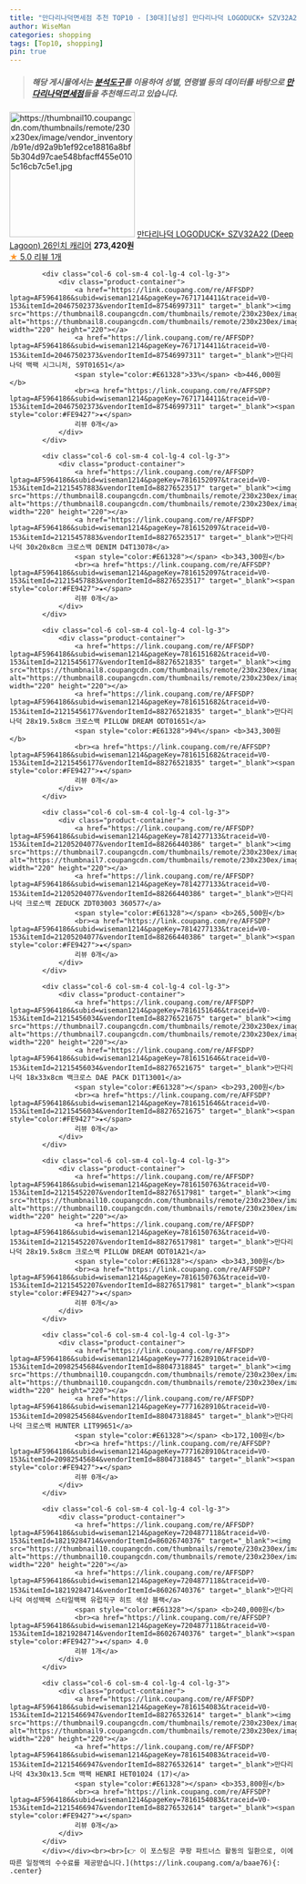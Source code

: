 ```yaml
---
title: "만다리나덕면세점 추천 TOP10 - [30대][남성] 만다리나덕 LOGODUCK+ SZV32A22 (Deep Lagoon) 26인치 캐리어"
author: WiseMan
categories: shopping
tags: [Top10, shopping]
pin: true
---
```


> ##### 해당 게시물에서는 [**분석도구**](https://itemscout.io/)를 이용하여 **성별**, **연령별** 등의 데이터를 바탕으로 [**만다리나덕면세점**](https://link.coupang.com/a/baae76)들을 추천해드리고 있습니다.
<div class="container"><div class="row">
            <div class="col-6 col-sm-4 col-lg-4 col-lg-3">
                <div class="product-container">
                    <a href="https://link.coupang.com/re/AFFSDP?lptag=AF5964186&subid=wiseman1214&pageKey=7707211748&traceid=V0-153&itemId=20650366306&vendorItemId=87756792559" target="_blank"><img src="https://thumbnail10.coupangcdn.com/thumbnails/remote/230x230ex/image/vendor_inventory/b91e/d92a9b1ef92ce18816a8bf5b304d97cae548bfacff455e0105c16cb7c5e1.jpg" alt="https://thumbnail10.coupangcdn.com/thumbnails/remote/230x230ex/image/vendor_inventory/b91e/d92a9b1ef92ce18816a8bf5b304d97cae548bfacff455e0105c16cb7c5e1.jpg" width="220" height="220"></a>
                    <a href="https://link.coupang.com/re/AFFSDP?lptag=AF5964186&subid=wiseman1214&pageKey=7707211748&traceid=V0-153&itemId=20650366306&vendorItemId=87756792559" target="_blank">만다리나덕 LOGODUCK+ SZV32A22 (Deep Lagoon) 26인치 캐리어</a>
                    <span style="color:#E61328"></span> <b>273,420원</b>
                    <br><a href="https://link.coupang.com/re/AFFSDP?lptag=AF5964186&subid=wiseman1214&pageKey=7707211748&traceid=V0-153&itemId=20650366306&vendorItemId=87756792559" target="_blank"><span style="color:#FE9427">★</span> 5.0
                    리뷰 1개</a>
                </div>
            </div>
            
            <div class="col-6 col-sm-4 col-lg-4 col-lg-3">
                <div class="product-container">
                    <a href="https://link.coupang.com/re/AFFSDP?lptag=AF5964186&subid=wiseman1214&pageKey=7671714411&traceid=V0-153&itemId=20467502373&vendorItemId=87546997311" target="_blank"><img src="https://thumbnail8.coupangcdn.com/thumbnails/remote/230x230ex/image/vendor_inventory/24d7/08d68059298dcb10837064f750ce7a108a5ad4ab229f1a82f51a05ed5e3c.png" alt="https://thumbnail8.coupangcdn.com/thumbnails/remote/230x230ex/image/vendor_inventory/24d7/08d68059298dcb10837064f750ce7a108a5ad4ab229f1a82f51a05ed5e3c.png" width="220" height="220"></a>
                    <a href="https://link.coupang.com/re/AFFSDP?lptag=AF5964186&subid=wiseman1214&pageKey=7671714411&traceid=V0-153&itemId=20467502373&vendorItemId=87546997311" target="_blank">만다리나덕 백팩 시그니처, S9T01651</a>
                    <span style="color:#E61328">33%</span> <b>446,000원</b>
                    <br><a href="https://link.coupang.com/re/AFFSDP?lptag=AF5964186&subid=wiseman1214&pageKey=7671714411&traceid=V0-153&itemId=20467502373&vendorItemId=87546997311" target="_blank"><span style="color:#FE9427">★</span> 
                    리뷰 0개</a>
                </div>
            </div>
            
            <div class="col-6 col-sm-4 col-lg-4 col-lg-3">
                <div class="product-container">
                    <a href="https://link.coupang.com/re/AFFSDP?lptag=AF5964186&subid=wiseman1214&pageKey=7816152097&traceid=V0-153&itemId=21215457883&vendorItemId=88276523517" target="_blank"><img src="https://thumbnail8.coupangcdn.com/thumbnails/remote/230x230ex/image/vendor_inventory/68bc/96a28f2c3ca0d83d3acd15588ed4435907f0650040cb9e4d7b2972d7fd9b.jpg" alt="https://thumbnail8.coupangcdn.com/thumbnails/remote/230x230ex/image/vendor_inventory/68bc/96a28f2c3ca0d83d3acd15588ed4435907f0650040cb9e4d7b2972d7fd9b.jpg" width="220" height="220"></a>
                    <a href="https://link.coupang.com/re/AFFSDP?lptag=AF5964186&subid=wiseman1214&pageKey=7816152097&traceid=V0-153&itemId=21215457883&vendorItemId=88276523517" target="_blank">만다리나덕 30x20x8cm 크로스백 DENIM D4T13078</a>
                    <span style="color:#E61328"></span> <b>343,300원</b>
                    <br><a href="https://link.coupang.com/re/AFFSDP?lptag=AF5964186&subid=wiseman1214&pageKey=7816152097&traceid=V0-153&itemId=21215457883&vendorItemId=88276523517" target="_blank"><span style="color:#FE9427">★</span> 
                    리뷰 0개</a>
                </div>
            </div>
            
            <div class="col-6 col-sm-4 col-lg-4 col-lg-3">
                <div class="product-container">
                    <a href="https://link.coupang.com/re/AFFSDP?lptag=AF5964186&subid=wiseman1214&pageKey=7816151682&traceid=V0-153&itemId=21215456177&vendorItemId=88276521835" target="_blank"><img src="https://thumbnail8.coupangcdn.com/thumbnails/remote/230x230ex/image/vendor_inventory/cff7/bd016902b9d915852915309af3a577d69e3409a5a7f148019899130e9a64.jpg" alt="https://thumbnail8.coupangcdn.com/thumbnails/remote/230x230ex/image/vendor_inventory/cff7/bd016902b9d915852915309af3a577d69e3409a5a7f148019899130e9a64.jpg" width="220" height="220"></a>
                    <a href="https://link.coupang.com/re/AFFSDP?lptag=AF5964186&subid=wiseman1214&pageKey=7816151682&traceid=V0-153&itemId=21215456177&vendorItemId=88276521835" target="_blank">만다리나덕 28x19.5x8cm 크로스백 PILLOW DREAM ODT01651</a>
                    <span style="color:#E61328">94%</span> <b>343,300원</b>
                    <br><a href="https://link.coupang.com/re/AFFSDP?lptag=AF5964186&subid=wiseman1214&pageKey=7816151682&traceid=V0-153&itemId=21215456177&vendorItemId=88276521835" target="_blank"><span style="color:#FE9427">★</span> 
                    리뷰 0개</a>
                </div>
            </div>
            
            <div class="col-6 col-sm-4 col-lg-4 col-lg-3">
                <div class="product-container">
                    <a href="https://link.coupang.com/re/AFFSDP?lptag=AF5964186&subid=wiseman1214&pageKey=7814277133&traceid=V0-153&itemId=21205204077&vendorItemId=88266440386" target="_blank"><img src="https://thumbnail7.coupangcdn.com/thumbnails/remote/230x230ex/image/vendor_inventory/71d1/70de98ef5aa93998bd7fc71297ca408dec2f0350eef371fa7d81fde520f3.jpg" alt="https://thumbnail7.coupangcdn.com/thumbnails/remote/230x230ex/image/vendor_inventory/71d1/70de98ef5aa93998bd7fc71297ca408dec2f0350eef371fa7d81fde520f3.jpg" width="220" height="220"></a>
                    <a href="https://link.coupang.com/re/AFFSDP?lptag=AF5964186&subid=wiseman1214&pageKey=7814277133&traceid=V0-153&itemId=21205204077&vendorItemId=88266440386" target="_blank">만다리나덕 크로스백 ZEDUCK ZDT03003 360577</a>
                    <span style="color:#E61328"></span> <b>265,500원</b>
                    <br><a href="https://link.coupang.com/re/AFFSDP?lptag=AF5964186&subid=wiseman1214&pageKey=7814277133&traceid=V0-153&itemId=21205204077&vendorItemId=88266440386" target="_blank"><span style="color:#FE9427">★</span> 
                    리뷰 0개</a>
                </div>
            </div>
            
            <div class="col-6 col-sm-4 col-lg-4 col-lg-3">
                <div class="product-container">
                    <a href="https://link.coupang.com/re/AFFSDP?lptag=AF5964186&subid=wiseman1214&pageKey=7816151646&traceid=V0-153&itemId=21215456034&vendorItemId=88276521675" target="_blank"><img src="https://thumbnail7.coupangcdn.com/thumbnails/remote/230x230ex/image/vendor_inventory/b34c/4629ca61b4add8a3ac7318b4af171321fb918cd834106f8a6bce07b951fe.jpg" alt="https://thumbnail7.coupangcdn.com/thumbnails/remote/230x230ex/image/vendor_inventory/b34c/4629ca61b4add8a3ac7318b4af171321fb918cd834106f8a6bce07b951fe.jpg" width="220" height="220"></a>
                    <a href="https://link.coupang.com/re/AFFSDP?lptag=AF5964186&subid=wiseman1214&pageKey=7816151646&traceid=V0-153&itemId=21215456034&vendorItemId=88276521675" target="_blank">만다리나덕 18x33x8cm 백크로스 DAE PACK D1T13001</a>
                    <span style="color:#E61328"></span> <b>293,200원</b>
                    <br><a href="https://link.coupang.com/re/AFFSDP?lptag=AF5964186&subid=wiseman1214&pageKey=7816151646&traceid=V0-153&itemId=21215456034&vendorItemId=88276521675" target="_blank"><span style="color:#FE9427">★</span> 
                    리뷰 0개</a>
                </div>
            </div>
            
            <div class="col-6 col-sm-4 col-lg-4 col-lg-3">
                <div class="product-container">
                    <a href="https://link.coupang.com/re/AFFSDP?lptag=AF5964186&subid=wiseman1214&pageKey=7816150763&traceid=V0-153&itemId=21215452207&vendorItemId=88276517981" target="_blank"><img src="https://thumbnail10.coupangcdn.com/thumbnails/remote/230x230ex/image/vendor_inventory/b042/67191424ff2f14a21e8bbab9f0cd4544c0e949eadd0e3b3549dec733c97a.jpg" alt="https://thumbnail10.coupangcdn.com/thumbnails/remote/230x230ex/image/vendor_inventory/b042/67191424ff2f14a21e8bbab9f0cd4544c0e949eadd0e3b3549dec733c97a.jpg" width="220" height="220"></a>
                    <a href="https://link.coupang.com/re/AFFSDP?lptag=AF5964186&subid=wiseman1214&pageKey=7816150763&traceid=V0-153&itemId=21215452207&vendorItemId=88276517981" target="_blank">만다리나덕 28x19.5x8cm 크로스백 PILLOW DREAM ODT01A21</a>
                    <span style="color:#E61328"></span> <b>343,300원</b>
                    <br><a href="https://link.coupang.com/re/AFFSDP?lptag=AF5964186&subid=wiseman1214&pageKey=7816150763&traceid=V0-153&itemId=21215452207&vendorItemId=88276517981" target="_blank"><span style="color:#FE9427">★</span> 
                    리뷰 0개</a>
                </div>
            </div>
            
            <div class="col-6 col-sm-4 col-lg-4 col-lg-3">
                <div class="product-container">
                    <a href="https://link.coupang.com/re/AFFSDP?lptag=AF5964186&subid=wiseman1214&pageKey=7771628910&traceid=V0-153&itemId=20982545684&vendorItemId=88047318845" target="_blank"><img src="https://thumbnail10.coupangcdn.com/thumbnails/remote/230x230ex/image/vendor_inventory/4859/6c3a325089d2175fa939dab9f362b5516379a75b31654e3220672885f747.jpg" alt="https://thumbnail10.coupangcdn.com/thumbnails/remote/230x230ex/image/vendor_inventory/4859/6c3a325089d2175fa939dab9f362b5516379a75b31654e3220672885f747.jpg" width="220" height="220"></a>
                    <a href="https://link.coupang.com/re/AFFSDP?lptag=AF5964186&subid=wiseman1214&pageKey=7771628910&traceid=V0-153&itemId=20982545684&vendorItemId=88047318845" target="_blank">만다리나덕 크로스백 HUNTER LIT99651</a>
                    <span style="color:#E61328"></span> <b>172,100원</b>
                    <br><a href="https://link.coupang.com/re/AFFSDP?lptag=AF5964186&subid=wiseman1214&pageKey=7771628910&traceid=V0-153&itemId=20982545684&vendorItemId=88047318845" target="_blank"><span style="color:#FE9427">★</span> 
                    리뷰 0개</a>
                </div>
            </div>
            
            <div class="col-6 col-sm-4 col-lg-4 col-lg-3">
                <div class="product-container">
                    <a href="https://link.coupang.com/re/AFFSDP?lptag=AF5964186&subid=wiseman1214&pageKey=7204877118&traceid=V0-153&itemId=18219284714&vendorItemId=86026740376" target="_blank"><img src="https://thumbnail10.coupangcdn.com/thumbnails/remote/230x230ex/image/vendor_inventory/a0a2/6565e902cd83f9bb4d5b1293936d94a94f24527f8da2afe96df210fc1373.jpg" alt="https://thumbnail10.coupangcdn.com/thumbnails/remote/230x230ex/image/vendor_inventory/a0a2/6565e902cd83f9bb4d5b1293936d94a94f24527f8da2afe96df210fc1373.jpg" width="220" height="220"></a>
                    <a href="https://link.coupang.com/re/AFFSDP?lptag=AF5964186&subid=wiseman1214&pageKey=7204877118&traceid=V0-153&itemId=18219284714&vendorItemId=86026740376" target="_blank">만다리나덕 여성백팩 스타일백팩 유럽직구 히트 색상 블랙</a>
                    <span style="color:#E61328"></span> <b>240,000원</b>
                    <br><a href="https://link.coupang.com/re/AFFSDP?lptag=AF5964186&subid=wiseman1214&pageKey=7204877118&traceid=V0-153&itemId=18219284714&vendorItemId=86026740376" target="_blank"><span style="color:#FE9427">★</span> 4.0
                    리뷰 1개</a>
                </div>
            </div>
            
            <div class="col-6 col-sm-4 col-lg-4 col-lg-3">
                <div class="product-container">
                    <a href="https://link.coupang.com/re/AFFSDP?lptag=AF5964186&subid=wiseman1214&pageKey=7816154083&traceid=V0-153&itemId=21215466947&vendorItemId=88276532614" target="_blank"><img src="https://thumbnail9.coupangcdn.com/thumbnails/remote/230x230ex/image/vendor_inventory/9d49/62e57fa128ed92cfef65c9b6090c7cee84d0476801bee2b41e7d0dc9c7e7.jpg" alt="https://thumbnail9.coupangcdn.com/thumbnails/remote/230x230ex/image/vendor_inventory/9d49/62e57fa128ed92cfef65c9b6090c7cee84d0476801bee2b41e7d0dc9c7e7.jpg" width="220" height="220"></a>
                    <a href="https://link.coupang.com/re/AFFSDP?lptag=AF5964186&subid=wiseman1214&pageKey=7816154083&traceid=V0-153&itemId=21215466947&vendorItemId=88276532614" target="_blank">만다리나덕 43x30x13.5cm 백팩 HENRI HET01024 (17)</a>
                    <span style="color:#E61328"></span> <b>353,800원</b>
                    <br><a href="https://link.coupang.com/re/AFFSDP?lptag=AF5964186&subid=wiseman1214&pageKey=7816154083&traceid=V0-153&itemId=21215466947&vendorItemId=88276532614" target="_blank"><span style="color:#FE9427">★</span> 
                    리뷰 0개</a>
                </div>
            </div>
            </div></div><br><br>[👉 이 포스팅은 쿠팡 파트너스 활동의 일환으로, 이에 따른 일정액의 수수료를 제공받습니다.](https://link.coupang.com/a/baae76){: .center}